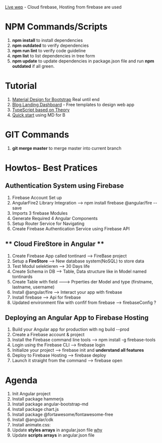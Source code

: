 [Live wep](https://tontinard-5d88e.web.app/) - Cloud firebase, Hosting from firebase are used

# NPM Commands/Scripts
1. **npm install** to install dependencies
1. **npm outdated** to verify dependencies
1. **npm run lint** to verify code guideline
1. **npm list** to list dependencies in tree form
1. **npm update** to update dependencies in package.json file and run **npm outdated** if all green.

# Tutorial
1. [Material Design for Bootstrap](https://mdbootstrap.com/docs/angular/) Real until end 
1. [Blog,Landing,Dashboard](https://mdbootstrap.com/freebies/) - Free templates to design web app
1. [TypeScript based on Theory](https://mdbootstrap.com/education/angular/typescript-1-fundamentals/)
1. [Quick start](https://mdbootstrap.com/docs/angular/getting-started/quick-start/) using MD for B

# GIT Commands
1. **git merge master** to merge master into current branch 

# Howtos- Best Pratices
## **Authentication System** using Firebase
1. Firebase Account Set up 
1. AngularFire2 Library Integration --> npm install firebase @angular/fire --save
1. Imports 3 firebase Modules
1. Generate Required 4 Angular Components
1. Setup Router Service for Navigating
1. Create Firebase Authentication Service using Firebase API

## ** Cloud FireStore in Angular **
1. Create Firebase App called tontinard --> FireBase project 
1. Setup a **FireStore** --> New database system(NoSQL) to store data
1. Test Modul selektieren --> 30 Days life
1. Create Schema in DB --> Table, Data structure like in Model named tontinards 
1. Create Table with field ---> Prperties der Model and type (firstname, lastname, username)
1. Install @angular/fire --> Interact your app with firebase
1. Install  firebase --> Api for  firebase
1. Updated environment filw with confif from firebase --> firebaseConfig ?

## **Deploying an Angular App** to Firebase Hosting
1. Build your Angular app for production with ng build --prod
1. Create a Firebase account & project
1. Install the Firebase command line tools -->  npm install -g firebase-tools
1. Login using the Firebase CLI -->  firebase login
1. Initialize your project --> firebase init and **understand all features**
1. Deploy to Firebase Hosting --> firebase deploy
1. Launch it straight from the command --> firebase open

# Agenda
1. Init Angular project
1. Install package hammerjs
1. Install package angular-bootstrap-md
1. Install package chart.js
1. Install package @fortawesome/fontawesome-free 
1. Install  @angular/cdk 
1. Install animate.css: 
1. Update **styles arrays** in angular.json file [why](https://mdbootstrap.com/docs/angular/getting-started/quick-start/)
1. Update **scripts arrays** in angular.json file
